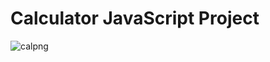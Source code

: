 # Calculator JavaScript Project




 
![calpng](https://user-images.githubusercontent.com/101289998/209722022-817348ac-936c-42c6-b3a2-30e528f56493.png)

